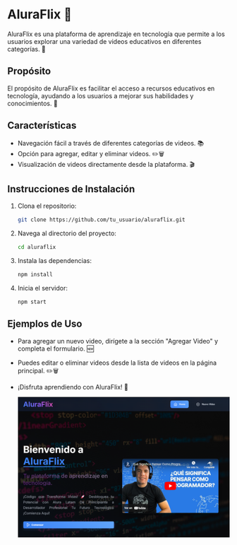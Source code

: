 # AluraFlix 🎥

AluraFlix es una plataforma de aprendizaje en tecnología que permite a los usuarios explorar una variedad de videos educativos en diferentes categorías. 🌟

## Propósito
El propósito de AluraFlix es facilitar el acceso a recursos educativos en tecnología, ayudando a los usuarios a mejorar sus habilidades y conocimientos. 🚀

## Características
- Navegación fácil a través de diferentes categorías de videos. 📚
- Opción para agregar, editar y eliminar videos. ✏️🗑️
- Visualización de videos directamente desde la plataforma. 🎬

## Instrucciones de Instalación
1. Clona el repositorio:
   ```bash
   git clone https://github.com/tu_usuario/aluraflix.git
   ```
2. Navega al directorio del proyecto:
   ```bash
   cd aluraflix
   ```
3. Instala las dependencias:
   ```bash
   npm install
   ```
4. Inicia el servidor:
   ```bash
   npm start
   ```

## Ejemplos de Uso
- Para agregar un nuevo video, dirígete a la sección "Agregar Video" y completa el formulario. 🆕
- Puedes editar o eliminar videos desde la lista de videos en la página principal. ✏️🗑️
- ¡Disfruta aprendiendo con AluraFlix! 🎉

  
  ![Descripción](./captura.png)


